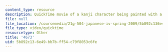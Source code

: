 ```yaml
---
content_type: resource
description: QuickTime movie of a kanji character being painted with a brush.
file: null
file_location: /coursemedia/21g-504-japanese-iv-spring-2009/5b892c136e49bb7bff54c79f8053c6fe_4673.mov
file_type: video/quicktime
resourcetype: Other
title: '4673'
uid: 5b892c13-6e49-bb7b-ff54-c79f8053c6fe
---
```

